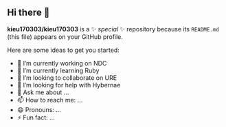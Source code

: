 ## Hi there 👋


**kieu170303/kieu170303** is a ✨ _special_ ✨ repository because its `README.md` (this file) appears on your GitHub profile.

Here are some ideas to get you started:

- 🔭 I’m currently working on NDC
- 🌱 I’m currently learning Ruby
- 👯 I’m looking to collaborate on URE
- 🤔 I’m looking for help with Hybernae
- 💬 Ask me about ...
- 📫 How to reach me: ...
- 😄 Pronouns: ...
- ⚡ Fun fact: ...

